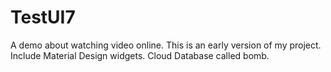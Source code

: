 # TestUI7
A demo about watching video online.
This is an early version of my project.
Include Material Design widgets. Cloud Database called bomb.
